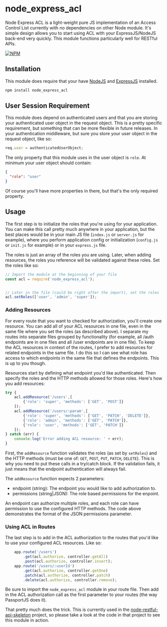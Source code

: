 # node_express_acl

Node Express ACL is a light-weight pure JS implementation of an Access Control List currently with no dependencies on
other Node module. It's simple design allows you to start using ACL with your ExpressJS/NodeJS back-end very quickly.
This module functions particularly well for RESTful APIs.

[![NPM](https://nodei.co/npm/node_express_acl.png)](https://nodei.co/npm/node_express_acl/)

## Installation

This module does require that your have [NodeJS](http://nodejs.org/) and [ExpressJS](http://expressjs.com/) installed.
```sh
npm install node_express_acl
```

## User Session Requirement

This module does depend on authenticated users and that you are storing your authenticated user object in the request
object. This is a pretty specific requirement, but something that can be more flexible in future releases. In your
authentication middleware, but sure you store your user object in the request object, like so:

```javascript
req.user = authenticatedUserObject;
```

The only property that this module uses in the user object is ``role``. At minimum your user object should contain:

```json
{
  "role": "user"
}
```

Of course you'll have more properties in there, but that's the only required property.

## Usage

The first step is to initialize the roles that you're using for your application. You can make this call pretty much
anywhere in your application, but the best places would be in your main JS file (``index.js`` or ``server.js`` for
example), where you perform application config or initialization (``config.js`` or ``init.js`` for example) or in your
``express.js`` file.

The roles is just an array of the roles you are using. Later, when adding resources, the roles you reference will be
validated against these roles. Set the roles like so:

```javascript
// Import the module at the beginning of your file
const acl = require('node_express_acl');


// Later in the file (could be right after the import), set the roles
acl.setRoles(['user', 'admin', 'super']);
```

### Adding Resources

For every route that you want to checked for authorization, you'll create one resource. You can add all of your ACL
resources in one file, even in the same file where you set the roles (as described above). I separate my routes into
separate files grouped by functionality (for example, all /auth endpoints are in one files and all /user endpoints are
in one file). To keep the ACL resources in context of the routes, I prefer to add resources for related endpoints in the
same file. I do this so I can see what role has access to which endpoints in the same file that defines the endpoints.
This is up to you though.

Resources start by defining what endpoint you'd like authenticated. Then specify the roles and the HTTP methods allowed
for those roles. Here's how you add resources:

```javascript
try {
    acl.addResource('/users',[
        {'role': 'super', 'methods': ['GET', 'POST']}
    ]);
    acl.addResource('/users/:param',[
        {'role': 'super', 'methods': ['GET', 'PATCH', 'DELETE']},
        {'role': 'admin', 'methods': ['GET', 'PATCH']},
        {'role': 'user', 'methods': ['GET', 'PATCH']}
    ]);
} catch (err) {
    console.log('Error adding ACL resource: ' + err);
}
```

First, the ``addResource`` function validates the roles (as set by ``setRoles``) and the HTTP methods (must be one of:
``GET``, ``POST``, ``PUT``, ``PATCH``, ``DELETE``). This is why you need to put these calls in a try/catch block. If the
validation fails, it just means that the endpoint authentication will always fail.

The ``addResource`` function expects 2 parameters:

* endpoint (string): The endpoint you would like to add authorization to.
* permissions (string|JSON): The role based permissions for the enpoint.

An endpoint can authorize multiple roles, and each role can have permission to use the configured HTTP methods. The code
above demonstrates the format of the JSON permissions parameter.

### Using ACL in Routes

The last step is to add in the ACL authorization to the routes that you'd like to use your configured ACL resources.
Like so:

```javascript
    app.route('/users')
        .get(acl.authorize, controller.getAll)
        .post(acl.authorize, controller.insert);
    app.route('/users/:userId')
        .get(acl.authorize, controller.getOne)
        .patch(acl.authorize, controller.patch)
        .delete(acl.authorize, controller.remove);
```

Be sure to import the ``node_express_acl`` module in your route file. Then add in the ACL authorization call as the first
parameter to your routes (the way PassportJS does it).

That pretty much does the trick. This is currently used in the
[node-restful-api-skeleton](https://github.com/widgetapps/node-restful-api-skeleton) project, so please take a look at
the code in that project to see this module in action.
